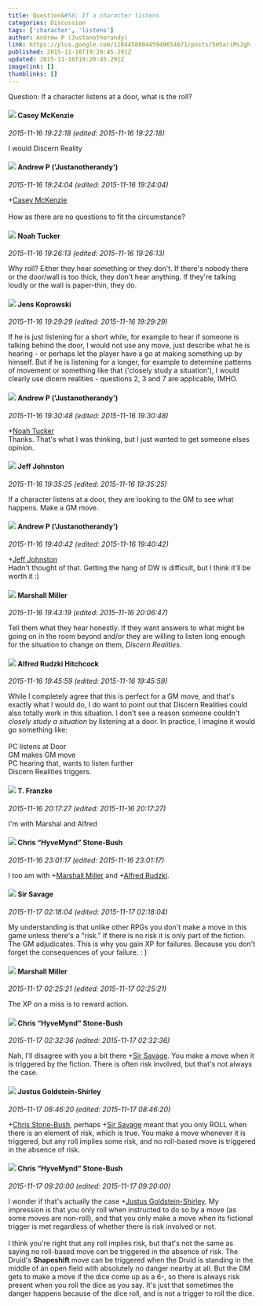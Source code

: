 ```yaml
---
title: Question&#58; If a character listens
categories: Discussion
tags: ['character', 'listens']
author: Andrew P (Justanotherandy)
link: https://plus.google.com/110445880445949654671/posts/5H5ariMs2gh
published: 2015-11-16T19:20:45.291Z
updated: 2015-11-16T19:20:45.291Z
imagelink: []
thumblinks: []
---
```


Question: If a character listens at a door, what is the roll?
<div id='comment z12ddvi4dviltnmct22uydsq2ly0xjxfl'>
  <h4><img src='{{site.baseurl}}//images/avatars/107341309298688522790_photo.jpg'> Casey McKenzie</h4>
      <p><cite>2015-11-16 19:22:18 (edited: 2015-11-16 19:22:18)</cite></p>
        <p>I would Discern Reality</p>
</div>
        

<div id='comment z12ddvi4dviltnmct22uydsq2ly0xjxfl'>
  <h4><img src='{{site.baseurl}}//images/avatars/110445880445949654671_photo.jpg'> Andrew P ('Justanotherandy')</h4>
      <p><cite>2015-11-16 19:24:04 (edited: 2015-11-16 19:24:04)</cite></p>
        <p><span class="proflinkWrapper"><span class="proflinkPrefix">+</span><a class="proflink" href="https://plus.google.com/107341309298688522790" oid="107341309298688522790">Casey McKenzie</a></span><br /><br />How as there are no questions to fit the circumstance?</p>
</div>
        

<div id='comment z12ddvi4dviltnmct22uydsq2ly0xjxfl'>
  <h4><img src='{{site.baseurl}}//images/avatars/107427721230797057337_photo.jpg'> Noah Tucker</h4>
      <p><cite>2015-11-16 19:26:13 (edited: 2015-11-16 19:26:13)</cite></p>
        <p>Why roll? Either they hear something or they don&#39;t. If there&#39;s nobody there or the door/wall is too thick, they don&#39;t hear anything. If they&#39;re talking loudly or the wall is paper-thin, they do.</p>
</div>
        

<div id='comment z12ddvi4dviltnmct22uydsq2ly0xjxfl'>
  <h4><img src='{{site.baseurl}}//images/avatars/108700121314593706388_photo.jpg'> Jens Koprowski</h4>
      <p><cite>2015-11-16 19:29:29 (edited: 2015-11-16 19:29:29)</cite></p>
        <p>If he is just listening for a short while, for example to hear if someone is talking behind the door, I would not use any move, just describe what he is hearing - or perhaps let the player have a go at making something up by himself. But if he is listening for a longer, for example to determine patterns of movement or something like that (&#39;closely study a situation&#39;), I would clearly use dicern realities - questions 2, 3 and 7 are applicable, IMHO.</p>
</div>
        

<div id='comment z12ddvi4dviltnmct22uydsq2ly0xjxfl'>
  <h4><img src='{{site.baseurl}}//images/avatars/110445880445949654671_photo.jpg'> Andrew P ('Justanotherandy')</h4>
      <p><cite>2015-11-16 19:30:48 (edited: 2015-11-16 19:30:48)</cite></p>
        <p><span class="proflinkWrapper"><span class="proflinkPrefix">+</span><a class="proflink" href="https://plus.google.com/107427721230797057337" oid="107427721230797057337">Noah Tucker</a></span><br />Thanks. That&#39;s what I was thinking, but I just wanted to get someone elses opinion.</p>
</div>
        

<div id='comment z12ddvi4dviltnmct22uydsq2ly0xjxfl'>
  <h4><img src='{{site.baseurl}}//images/avatars/105179574276953345976_photo.jpg'> Jeff Johnston</h4>
      <p><cite>2015-11-16 19:35:25 (edited: 2015-11-16 19:35:25)</cite></p>
        <p>If a character listens at a door, they are looking to the GM to see what happens. Make a GM move.</p>
</div>
        

<div id='comment z12ddvi4dviltnmct22uydsq2ly0xjxfl'>
  <h4><img src='{{site.baseurl}}//images/avatars/110445880445949654671_photo.jpg'> Andrew P ('Justanotherandy')</h4>
      <p><cite>2015-11-16 19:40:42 (edited: 2015-11-16 19:40:42)</cite></p>
        <p><span class="proflinkWrapper"><span class="proflinkPrefix">+</span><a class="proflink" href="https://plus.google.com/105179574276953345976" oid="105179574276953345976">Jeff Johnston</a></span><br />Hadn&#39;t thought of that. Getting the hang of DW is difficult, but I think it&#39;ll be worth it :)</p>
</div>
        

<div id='comment z12ddvi4dviltnmct22uydsq2ly0xjxfl'>
  <h4><img src='{{site.baseurl}}//images/avatars/113927217394445366066_photo.jpg'> Marshall Miller</h4>
      <p><cite>2015-11-16 19:43:19 (edited: 2015-11-16 20:06:47)</cite></p>
        <p>Tell them what they hear honestly. If they want answers to what might be going on in the room beyond and/or they are willing to listen long enough for the situation to change on them, <i>Discern Realities.</i></p>
</div>
        

<div id='comment z12ddvi4dviltnmct22uydsq2ly0xjxfl'>
  <h4><img src='{{site.baseurl}}//images/avatars/100812462809734403456_photo.jpg'> Alfred Rudzki Hitchcock</h4>
      <p><cite>2015-11-16 19:45:59 (edited: 2015-11-16 19:45:59)</cite></p>
        <p>While I completely agree that this is perfect for a GM move, and that&#39;s exactly what I would do, I do want to point out that Discern Realities could also totally work in this situation. I don&#39;t see a reason someone couldn&#39;t <i>closely study a situation</i> by listening at a door. In practice, I imagine it would go something like:<br /><br />PC listens at Door<br />GM makes GM move<br />PC hearing that, wants to listen further<br />Discern Realities triggers.</p>
</div>
        

<div id='comment z12ddvi4dviltnmct22uydsq2ly0xjxfl'>
  <h4><img src='{{site.baseurl}}//images/avatars/110330901807759406775_photo.jpg'> T. Franzke</h4>
      <p><cite>2015-11-16 20:17:27 (edited: 2015-11-16 20:17:27)</cite></p>
        <p>I&#39;m with Marshal and Alfred</p>
</div>
        

<div id='comment z12ddvi4dviltnmct22uydsq2ly0xjxfl'>
  <h4><img src='{{site.baseurl}}//images/avatars/108053817066303198241_photo.jpg'> Chris “HyveMynd” Stone-Bush</h4>
      <p><cite>2015-11-16 23:01:17 (edited: 2015-11-16 23:01:17)</cite></p>
        <p>I too am with <span class="proflinkWrapper"><span class="proflinkPrefix">+</span><a class="proflink" href="https://plus.google.com/113927217394445366066" oid="113927217394445366066">Marshall Miller</a></span> and <span class="proflinkWrapper"><span class="proflinkPrefix">+</span><a class="proflink" href="https://plus.google.com/100812462809734403456" oid="100812462809734403456">Alfred Rudzki</a></span>.</p>
</div>
        

<div id='comment z12ddvi4dviltnmct22uydsq2ly0xjxfl'>
  <h4><img src='{{site.baseurl}}//images/avatars/118083625196887510943_photo.jpg'> Sir Savage</h4>
      <p><cite>2015-11-17 02:18:04 (edited: 2015-11-17 02:18:04)</cite></p>
        <p>My understanding is that unlike other RPGs you don&#39;t make a move in this game unless there&#39;s a &quot;risk.&quot; If there is no risk it is only part of the fiction. The GM adjudicates. This is why you gain XP for failures. Because you don&#39;t forget the consequences of your failure. : )</p>
</div>
        

<div id='comment z12ddvi4dviltnmct22uydsq2ly0xjxfl'>
  <h4><img src='{{site.baseurl}}//images/avatars/113927217394445366066_photo.jpg'> Marshall Miller</h4>
      <p><cite>2015-11-17 02:25:21 (edited: 2015-11-17 02:25:21)</cite></p>
        <p>The XP on a miss is to reward action.</p>
</div>
        

<div id='comment z12ddvi4dviltnmct22uydsq2ly0xjxfl'>
  <h4><img src='{{site.baseurl}}//images/avatars/108053817066303198241_photo.jpg'> Chris “HyveMynd” Stone-Bush</h4>
      <p><cite>2015-11-17 02:32:36 (edited: 2015-11-17 02:32:36)</cite></p>
        <p>Nah, I&#39;ll disagree with you a bit there <span class="proflinkWrapper"><span class="proflinkPrefix">+</span><a class="proflink" href="https://plus.google.com/118083625196887510943" oid="118083625196887510943">Sir Savage</a></span>. You make a move when it is triggered by the fiction. There is often risk involved, but that&#39;s not always the case.</p>
</div>
        

<div id='comment z12ddvi4dviltnmct22uydsq2ly0xjxfl'>
  <h4><img src='{{site.baseurl}}//images/avatars/103281743953109812860_photo.jpg'> Justus Goldstein-Shirley</h4>
      <p><cite>2015-11-17 08:46:20 (edited: 2015-11-17 08:46:20)</cite></p>
        <p><span class="proflinkWrapper"><span class="proflinkPrefix">+</span><a class="proflink" href="https://plus.google.com/108053817066303198241" oid="108053817066303198241">Chris Stone-Bush</a></span>, perhaps <span class="proflinkWrapper"><span class="proflinkPrefix">+</span><a class="proflink" href="https://plus.google.com/118083625196887510943" oid="118083625196887510943">Sir Savage</a></span> meant that you only ROLL when there is an element of risk, which is true. You make a move whenever it is triggered, but any roll implies some risk, and no roll-based move is triggered in the absence of risk.</p>
</div>
        

<div id='comment z12ddvi4dviltnmct22uydsq2ly0xjxfl'>
  <h4><img src='{{site.baseurl}}//images/avatars/108053817066303198241_photo.jpg'> Chris “HyveMynd” Stone-Bush</h4>
      <p><cite>2015-11-17 09:20:00 (edited: 2015-11-17 09:20:00)</cite></p>
        <p>I wonder if that&#39;s actually the case <span class="proflinkWrapper"><span class="proflinkPrefix">+</span><a class="proflink" href="https://plus.google.com/103281743953109812860" oid="103281743953109812860">Justus Goldstein-Shirley</a></span>. My impression is that you only roll when instructed to do so by a move (as some moves are non-roll), and that you only make a move when its fictional trigger is met regardless of whether there is risk involved or not.<br /><br />I think you&#39;re right that any roll implies risk, but that&#39;s not the same as saying no roll-based move can be triggered in the absence of risk. The Druid&#39;s <b>Shapeshift</b> move can be triggered when the Druid is standing in the middle of an open field with absolutely no danger nearby at all. But the DM gets to make a move if the dice come up as a 6-, so there is always risk present when you roll the dice as you say. It&#39;s just that sometimes the danger happens because of the dice roll, and is not a trigger to roll the dice.</p>
</div>
        